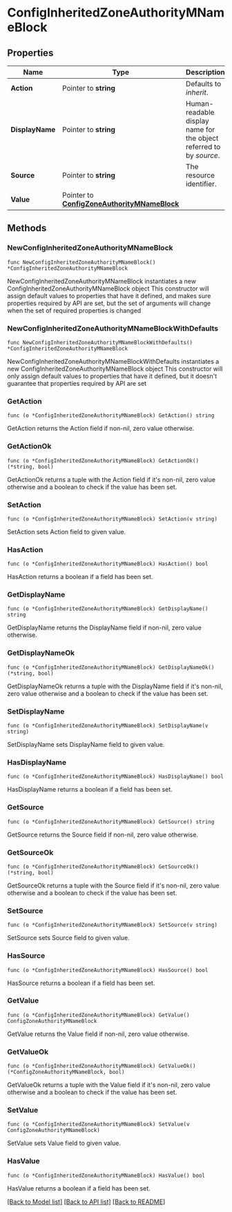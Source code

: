 # ConfigInheritedZoneAuthorityMNameBlock

## Properties

Name | Type | Description | Notes
------------ | ------------- | ------------- | -------------
**Action** | Pointer to **string** | Defaults to _inherit_. | [optional] 
**DisplayName** | Pointer to **string** | Human-readable display name for the object referred to by _source_. | [optional] [readonly] 
**Source** | Pointer to **string** | The resource identifier. | [optional] 
**Value** | Pointer to [**ConfigZoneAuthorityMNameBlock**](ConfigZoneAuthorityMNameBlock.md) |  | [optional] 

## Methods

### NewConfigInheritedZoneAuthorityMNameBlock

`func NewConfigInheritedZoneAuthorityMNameBlock() *ConfigInheritedZoneAuthorityMNameBlock`

NewConfigInheritedZoneAuthorityMNameBlock instantiates a new ConfigInheritedZoneAuthorityMNameBlock object
This constructor will assign default values to properties that have it defined,
and makes sure properties required by API are set, but the set of arguments
will change when the set of required properties is changed

### NewConfigInheritedZoneAuthorityMNameBlockWithDefaults

`func NewConfigInheritedZoneAuthorityMNameBlockWithDefaults() *ConfigInheritedZoneAuthorityMNameBlock`

NewConfigInheritedZoneAuthorityMNameBlockWithDefaults instantiates a new ConfigInheritedZoneAuthorityMNameBlock object
This constructor will only assign default values to properties that have it defined,
but it doesn't guarantee that properties required by API are set

### GetAction

`func (o *ConfigInheritedZoneAuthorityMNameBlock) GetAction() string`

GetAction returns the Action field if non-nil, zero value otherwise.

### GetActionOk

`func (o *ConfigInheritedZoneAuthorityMNameBlock) GetActionOk() (*string, bool)`

GetActionOk returns a tuple with the Action field if it's non-nil, zero value otherwise
and a boolean to check if the value has been set.

### SetAction

`func (o *ConfigInheritedZoneAuthorityMNameBlock) SetAction(v string)`

SetAction sets Action field to given value.

### HasAction

`func (o *ConfigInheritedZoneAuthorityMNameBlock) HasAction() bool`

HasAction returns a boolean if a field has been set.

### GetDisplayName

`func (o *ConfigInheritedZoneAuthorityMNameBlock) GetDisplayName() string`

GetDisplayName returns the DisplayName field if non-nil, zero value otherwise.

### GetDisplayNameOk

`func (o *ConfigInheritedZoneAuthorityMNameBlock) GetDisplayNameOk() (*string, bool)`

GetDisplayNameOk returns a tuple with the DisplayName field if it's non-nil, zero value otherwise
and a boolean to check if the value has been set.

### SetDisplayName

`func (o *ConfigInheritedZoneAuthorityMNameBlock) SetDisplayName(v string)`

SetDisplayName sets DisplayName field to given value.

### HasDisplayName

`func (o *ConfigInheritedZoneAuthorityMNameBlock) HasDisplayName() bool`

HasDisplayName returns a boolean if a field has been set.

### GetSource

`func (o *ConfigInheritedZoneAuthorityMNameBlock) GetSource() string`

GetSource returns the Source field if non-nil, zero value otherwise.

### GetSourceOk

`func (o *ConfigInheritedZoneAuthorityMNameBlock) GetSourceOk() (*string, bool)`

GetSourceOk returns a tuple with the Source field if it's non-nil, zero value otherwise
and a boolean to check if the value has been set.

### SetSource

`func (o *ConfigInheritedZoneAuthorityMNameBlock) SetSource(v string)`

SetSource sets Source field to given value.

### HasSource

`func (o *ConfigInheritedZoneAuthorityMNameBlock) HasSource() bool`

HasSource returns a boolean if a field has been set.

### GetValue

`func (o *ConfigInheritedZoneAuthorityMNameBlock) GetValue() ConfigZoneAuthorityMNameBlock`

GetValue returns the Value field if non-nil, zero value otherwise.

### GetValueOk

`func (o *ConfigInheritedZoneAuthorityMNameBlock) GetValueOk() (*ConfigZoneAuthorityMNameBlock, bool)`

GetValueOk returns a tuple with the Value field if it's non-nil, zero value otherwise
and a boolean to check if the value has been set.

### SetValue

`func (o *ConfigInheritedZoneAuthorityMNameBlock) SetValue(v ConfigZoneAuthorityMNameBlock)`

SetValue sets Value field to given value.

### HasValue

`func (o *ConfigInheritedZoneAuthorityMNameBlock) HasValue() bool`

HasValue returns a boolean if a field has been set.


[[Back to Model list]](../README.md#documentation-for-models) [[Back to API list]](../README.md#documentation-for-api-endpoints) [[Back to README]](../README.md)


